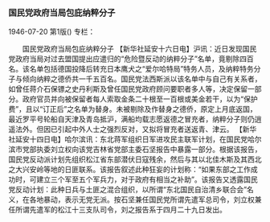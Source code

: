 ### 国民党政府当局包庇纳粹分子

1946-07-20
第1版()
专栏：

　　国民党政府当局包庇纳粹分子
    【新华社延安十六日电】沪讯：近日发现国民党政府当局对过去盟国提出应遣归的“危险暨反动的纳粹分子”名单，竟剔除四百名。该名单包括德国投降后转充日本鹰犬之“爱尔哈特局”特务人员，及纳粹特务分子与倾向纳粹之德侨共一千五百名。国民党法西斯派以该名单中与自己有关系者，如曾任蒋介石保镖之史丹利斯及曾任国民党政府顾问要职者多人等，决定保留一部分。政府官员并向被保留者每人索取金条二十根至一百根或美金若干，以为“保护费”，且以“订正后”之名单为替身。未被剔除及作替身之德侨，原定上月底返国，最近罗平号轮船自天津及青岛抵沪，满船均载志愿返德之冒充者，纳粹分子则仍逍遥法外。但因已引起中外人士之强烈反对，又拟将冒充者送返青、津云。
    【新华社延安十四日电】哈尔滨讯：东北蒋军组织日军进攻民主联军计划，在国民党哈尔滨市党部执委刘立权向该党吉林省党部主委石坚报告中暴露一部分。根据该报告，国民党反动派计划先组织松江省东部潜伏日寇残余，然后与其以北佳木斯及其西北之大兴安岭等地的日匪联系。该报告叙述此种狂妄的计划称：“如果东部之工作成功时，可建立三个军至五个军兵力，对于政府有相当之补助”。该报告又透露国民党反动计划：此种日兵与土匪之混合组织，以所谓“东北国民自治清乡联合会”名义，在各地暴动，表示无党无派。按石坚兼任国民党所谓先遣军总司令，刘立权兼任所谓先遣军的松江十三支队司令，刘之报告系于四月二十九日发出。
